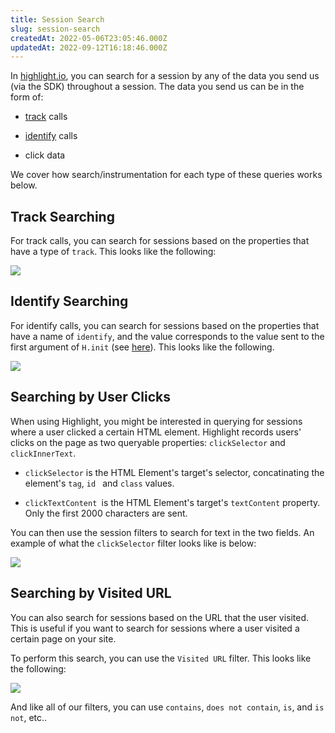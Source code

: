 ```yaml
---
title: Session Search
slug: session-search
createdAt: 2022-05-06T23:05:46.000Z
updatedAt: 2022-09-12T16:18:46.000Z
---
```


In [highlight.io](https://highlight.io), you can search for a session by any of the data you send us (via the SDK) throughout a session. The data you send us can be in the form of:

- [track](../../getting-started/3_client-sdk/7_replay-configuration/tracking-events.md) calls

- [identify](../../getting-started/3_client-sdk/7_replay-configuration/identifying-sessions.md) calls

- click data

We cover how search/instrumentation for each type of these queries works below.

## Track Searching
For track calls, you can search for sessions based on the properties that have a type of `track`. This looks like the following:

![](/images/track.png)

## Identify Searching
For identify calls, you can search for sessions based on the properties that have a name of `identify`, and the value corresponds to the value sent to the first argument of `H.init` (see [here](../../sdk/client.md)). This looks like the following.

![](/images/identify.png)

## Searching by User Clicks

When using Highlight, you might be interested in querying for sessions where a user clicked a certain HTML element. Highlight records users' clicks on the page as two queryable properties: `clickSelector` and `clickInnerText`.

- `clickSelector` is the HTML Element's target's selector, concatinating the element's `tag`, `id ` and `class` values.

- `clickTextContent `is the HTML Element's target's `textContent` property. Only the first 2000 characters are sent.

You can then use the session filters to search for text in the two fields. An example of what the `clickSelector` filter looks like is below:

![](/images/click-selector.png)

## Searching by Visited URL

You can also search for sessions based on the URL that the user visited. This is useful if you want to search for sessions where a user visited a certain page on your site.

To perform this search, you can use the `Visited URL` filter. This looks like the following:

![](/images/session-search.png)

And like all of our filters, you can use `contains`, `does not contain`, `is`, and `is not`, etc..